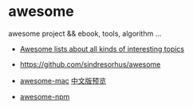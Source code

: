 # awesome

awesome project &amp;&amp; ebook, tools, algorithm ...

- [Awesome lists about all kinds of interesting topics](https://github.com/sindresorhus/awesome)
- https://github.com/sindresorhus/awesome

- [awesome-mac](https://github.com/jaywcjlove/awesome-mac) [中文版预览](http://wangchujiang.com/awesome-mac/index.zh.html)
- [awesome-npm](https://github.com/sindresorhus/awesome-npm)

